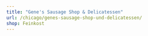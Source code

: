 ```yaml
---
title: "Gene's Sausage Shop & Delicatessen"
url: /chicago/genes-sausage-shop-und-delicatessen/
shop: Feinkost
---
```

